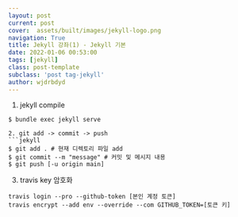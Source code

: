 ```yaml
---
layout: post
current: post
cover:  assets/built/images/jekyll-logo.png
navigation: True
title: Jekyll 강좌(1) - Jekyll 기본 
date: 2022-01-06 00:53:00
tags: [jekyll]
class: post-template
subclass: 'post tag-jekyll'
author: wjdrbdyd
---
```


1. jekyll compile
```jekyll
$ bundle exec jekyll serve

2. git add -> commit -> push
```jekyll
$ git add . # 현재 디렉토리 파일 add
$ git commit --m "message" # 커밋 및 메시지 내용
$ git push [-u origin main] 
```
3. travis key 암호화
```jekyll
travis login --pro --github-token [본인 계정 토큰]
travis encrypt --add env --override --com GITHUB_TOKEN=[토큰 키]
```
